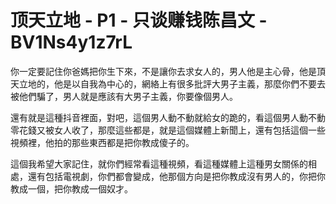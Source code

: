 # 顶天立地 - P1 - 只谈赚钱陈昌文 - BV1Ns4y1z7rL

你一定要記住你爸媽把你生下來，不是讓你去求女人的，男人他是主心骨，他是頂天立地的，他是以自我為中心的，網絡上有很多批評大男子主義，那麼你們不要去被他們騙了，男人就是應該有大男子主義，你要像個男人。

還有就是這種抖音裡面，對吧，這個男人動不動就給女的跪的，看這個男人動不動零花錢又被女人收了，那麼這些都是，就是這個媒體上新聞上，還有包括這個一些視頻裡，他拍的那些東西都是把你教成傻子的。

這個我希望大家記住，就你們經常看這種視頻，看這種媒體上這種男女關係的相處，還有包括電視劇，你們都會變成，他那個方向是把你教成沒有男人的，你把你教成一個，把你教成一個奴才。

